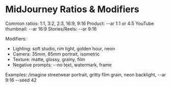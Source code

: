 # MidJourney Ratios & Modifiers
Common ratios: 1:1, 3:2, 2:3, 16:9, 9:16
Product: --ar 1:1 or 4:5
YouTube thumbnail: --ar 16:9
Stories/Reels: --ar 9:16

Modifiers:
- Lighting: soft studio, rim light, golden hour, neon
- Camera: 35mm, 85mm portrait, isometric
- Texture: matte, glossy, grainy, film
- Negative prompts: --no text, watermark, frame

Examples:
/imagine streetwear portrait, gritty film grain, neon backlight, --ar 9:16 --seed 42
